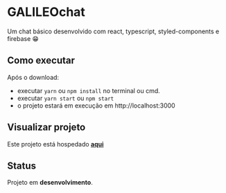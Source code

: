# GALILEOchat

Um chat básico desenvolvido com react, typescript, styled-components e firebase 😁

## Como executar

Após o download:
- executar `yarn` ou `npm install` no terminal ou cmd.
- executar `yarn start` ou `npm start`
- o projeto estará em execução em http://localhost:3000

## Visualizar projeto

Este projeto está hospedado **[aqui](https://galileo-chat.vercel.app/)**

## Status

Projeto em **desenvolvimento**.
